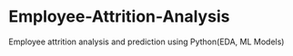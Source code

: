 # Employee-Attrition-Analysis
Employee attrition analysis and prediction using Python(EDA, ML Models)
